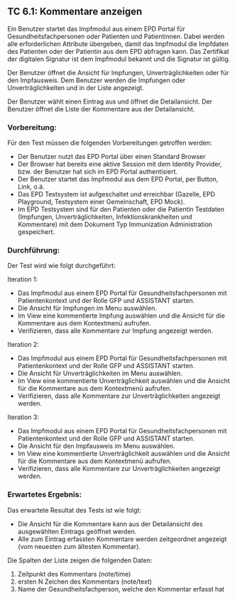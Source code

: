 ## TC 6.1: Kommentare anzeigen

Ein Benutzer startet das Impfmodul aus einem EPD Portal für Gesundheitsfachpersonen oder Patienten und Patientinnen.  Dabei werden alle erforderlichen Attribute übergeben, damit das Impfmodul die Impfdaten des Patienten oder der Patientin aus dem EPD abfragen kann. Das Zertifikat der digitalen Signatur ist dem Impfmodul bekannt und die Signatur ist gültig.

Der Benutzer öffnet die Ansicht für Impfungen, Unverträglichkeiten oder für den Impfausweis. Dem Benutzer werden die Impfungen oder Unverträglichkeiten und in der Liste angezeigt.

Der Benutzer wählt einen Eintrag aus und öffnet die Detailansicht. Der Benutzer öffnet die Liste der Kommentare aus der Detailansicht.

### Vorbereitung:

Für den Test müssen die folgenden Vorbereitungen getroffen werden:
- Der Benutzer nutzt das EPD Portal über einen Standard Browser
- Der Browser hat bereits eine aktive Session mit dem Identity Provider, bzw. der Benutzer hat sich im EPD Portal authentisiert.
- Der Benutzer startet das Impfmodul aus dem EPD Portal, per Button, Link, o.ä.  
- Das EPD Testsystem ist aufgeschaltet und erreichbar (Gazelle, EPD Playground, Testsystem einer Gemeinschaft, EPD Mock).
- Im EPD Testsystem sind für den Patienten oder die Patientin Testdaten (Impfungen, Unverträglichkeiten, Infektionskrankheiten und Kommentare) mit dem Dokument Typ Immunization Administration gespeichert.

### Durchführung:

Der Test wird wie folgt durchgeführt:

Iteration 1:
- Das Impfmodul aus einem EPD Portal für Gesundheitsfachpersonen mit Patientenkontext und der Rolle GFP und ASSISTANT starten.
- Die Ansicht für Impfungen im Menu auswählen.
- Im View eine kommentierte Impfung auswählen und die Ansicht für die Kommentare aus dem Kontextmenü aufrufen.
- Verifizieren, dass alle Kommentare zur Impfung angezeigt werden.

Iteration 2:
- Das Impfmodul aus einem EPD Portal für Gesundheitsfachpersonen mit Patientenkontext und der Rolle GFP und ASSISTANT starten.
- Die Ansicht für Unverträglichkeiten im Menu auswählen.
- Im View eine kommentierte Unverträglichkeit auswählen und die Ansicht für die Kommentare aus dem Kontextmenü aufrufen.
- Verifizieren, dass alle Kommentare zur Unverträglichkeiten angezeigt werden.

Iteration 3:
- Das Impfmodul aus einem EPD Portal für Gesundheitsfachpersonen mit Patientenkontext und der Rolle GFP und ASSISTANT starten.
- Die Ansicht für den Impfausweis im Menu auswählen.
- Im View eine kommentierte Unverträglichkeit auswählen und die Ansicht für die Kommentare aus dem Kontextmenü aufrufen.
- Verifizieren, dass alle Kommentare zur Unverträglichkeiten angezeigt werden.

### Erwartetes Ergebnis:

Das erwartete Resultat des Tests ist wie folgt:

- Die Ansicht für die Kommentare kann aus der Detailansicht des ausgewählten Eintrags geöffnet werden.
- Alle zum Eintrag erfassten Kommentare werden zeitgeordnet angezeigt (vom neuesten zum ältesten Kommentar).

Die Spalten der Liste zeigen die folgenden Daten:  
1.	Zeitpunkt des Kommentars (note/time)
2.	ersten N Zeichen des Kommentars (note/text)
3.	Name der Gesundheitsfachperson, welche den Kommentar erfasst hat
